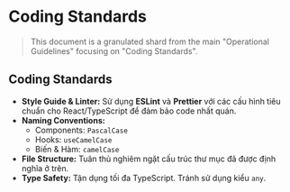 # Coding Standards

> This document is a granulated shard from the main "Operational Guidelines" focusing on "Coding Standards".

## Coding Standards

- **Style Guide & Linter:** Sử dụng **ESLint** và **Prettier** với các cấu hình tiêu chuẩn cho React/TypeScript để đảm bảo code nhất quán.
- **Naming Conventions:**
  - Components: `PascalCase`
  - Hooks: `useCamelCase`
  - Biến & Hàm: `camelCase`
- **File Structure:** Tuân thủ nghiêm ngặt cấu trúc thư mục đã được định nghĩa ở trên.
- **Type Safety:** Tận dụng tối đa TypeScript. Tránh sử dụng kiểu `any`.
